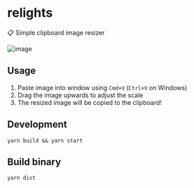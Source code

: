 # relights

📋 Simple clipboard image resizer

![image](https://i.gyazo.com/d8fcb8d4b95a703924d86ad0cf8ae08f.gif)

## Usage

1. Paste image into window using `Cmd+V` (`Ctrl+V` on Windows)
2. Drag the image upwards to adjust the scale
3. The resized image will be copied to the clipboard!

## Development

```
yarn build && yarn start
```

## Build binary

```
yarn dist
```